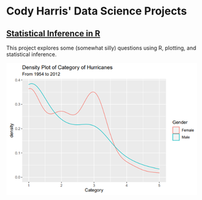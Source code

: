 # Cody Harris' Data Science Projects

## [Statistical Inference in R](https://github.com/codyharris91/stat-inference)

This project explores some (somewhat silly) questions using R, plotting, and statistical inference.

![stat_inference_header](/img/stat_inference_header.png)
